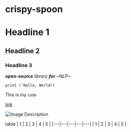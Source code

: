 # crispy-spoon
# Headline 1
## Headline 2
### Headline 3
**open-source** *library* ***for*** ~NLP~ 

```
print ('Hello, World!)
```

This is my `code`

[link](https://github.com/litlsun/crispy-spoon/edit/main/README.md) 

![Image Description](https://i.pinimg.com/736x/d4/c4/42/d4c442a8ceddb5a7b6fe793b6d3c3c41.jpg)

table
|  1 |  2 | 3  | 4  |  5 |
|---|---|---|---|---|
|  1 | 2  |  3 | 4  |  5 |
